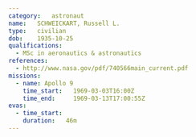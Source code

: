 ```yaml
---
category:	astronaut
name:	SCHWEICKART, Russell L.
type:	civilian
dob:	1935-10-25
qualifications:
  - MSc in aeronautics & astronautics
references:
  - http://www.nasa.gov/pdf/740566main_current.pdf
missions:
  - name: Apollo 9
    time_start:   1969-03-03T16:00Z
    time_end:     1969-03-13T17:00:55Z
evas:
  - time_start: 
    duration:   46m
---
```

